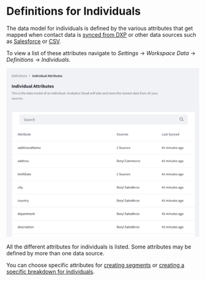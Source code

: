 # Definitions for Individuals

The data model for individuals is defined by the various attributes that get mapped when contact data is [synced from DXP](../../connecting-data-sources/syncing-contact-data-from-dxp.md) or other data sources such as [Salesforce](../../connecting-data-sources/adding-a-salesforce-data-source.md) or [CSV](../../connecting-data-sources/adding-a-csv-data-source.md).

To view a list of these attributes navigate to *Settings* &rarr; *Workspace Data* &rarr; *Definitions* &rarr; *Individuals*.

![A list of attributes is displayed for individuals.](./definitions-for-individuals/images/01.png)

All the different attributes for individuals is listed. Some attributes may be defined by more than one data source. 

You can choose specific attributes for [creating segments](../../people/segments/creating-segments.md) or [creating a specific breakdown for individuals](../../people/individuals/individuals-dashboard.html#breakdown).
